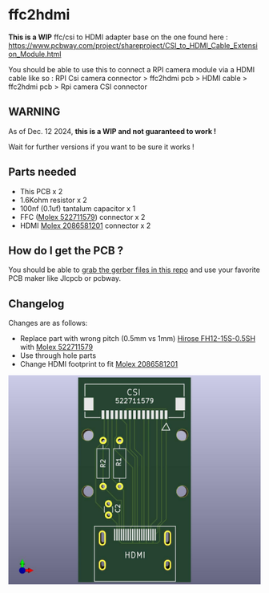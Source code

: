 # ffc2hdmi

**This is a WIP** ffc/csi to HDMI adapter base on the one found here : https://www.pcbway.com/project/shareproject/CSI_to_HDMI_Cable_Extension_Module.html  

You should be able to use this to connect a RPI camera module via a HDMI cable like so : RPI Csi camera connector > ffc2hdmi pcb > HDMI cable > ffc2hdmi pcb > Rpi camera CSI connector  

## WARNING

As of Dec. 12 2024, **this is a WIP and not guaranteed to work !**

Wait for further versions if you want to be sure it works !

## Parts needed 

 * This PCB x 2
 * 1.6Kohm resistor x 2
 * 100nf (0.1uf) tantalum capacitor x 1
 * FFC ([Molex 522711579](https://www.molex.com/en-us/products/part-detail/522711579)) connector x 2
 * HDMI [Molex 2086581201](https://www.molex.com/en-us/products/part-detail/2086581003) connector x 2

## How do I get the PCB ?

You should be able to [grab the gerber files in this repo](https://github.com/ABelliqueux/ffc2hdmi/raw/refs/heads/main/ffc2hdmi_fab.zip) and use your favorite PCB maker like Jlcpcb or pcbway.

## Changelog

Changes are as follows:

 * Replace part with wrong pitch (0.5mm vs 1mm) [Hirose FH12-15S-0.5SH](https://www.hirose.com/product/p/CL0586-0523-6-55?lang=en) with [Molex 522711579](https://www.molex.com/en-us/products/part-detail/522711579)
 * Use through hole parts
 * Change HDMI footprint to fit [Molex 2086581201](https://www.molex.com/en-us/products/part-detail/2086581003)

![PCB preview](https://raw.githubusercontent.com/ABelliqueux/ffc2hdmi/refs/heads/main/ffc2hdmi.jpg)

